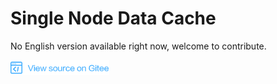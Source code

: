 ﻿# Single Node Data Cache

No English version available right now, welcome to contribute.

[![View Source On Gitee](./_static/logo_source.png)](https://gitee.com/mindspore/docs/blob/r1.1/docs/programming_guide/source_en/cache.md)

